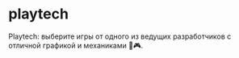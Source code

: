 # playtech
Playtech: выберите игры от одного из ведущих разработчиков с отличной графикой и механиками 🎰🎮.
